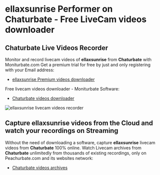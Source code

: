 # ellaxsunrise Performer on Chaturbate - Free LiveCam videos downloader

## Chaturbate Live Videos Recorder

Monitor and record livecam videos of **ellaxsunrise** from **Chaturbate** with Moniturbate.com
Get a premium trial for free by just and only registering with your Email address:
* [ellaxsunrise Premium videos downloader](https://moniturbate.com/request-demo-licence-key.html)

Free livecam videos downloader - Moniturbate Software:
* [Chaturbate videos downloader](https://moniturbate.com/moniturbate-download-software.html)

![ellaxsunrise livecam videos recorder](https://peachurnet.com/templates/moniturbate-software.png)


## Capture ellaxsunrise videos from the Cloud and watch your recordings on Streaming

Without the need of downloading a software, capture **ellaxsunrise** livecam videos from **Chaturbate** 100% online.
Watch Livecam archives from **Chaturbate** unlimitedly from thousands of existing recordings, only on Peachurbate.com and its websites network:
* [Chaturbate videos archives](https://peachurnet.com/)